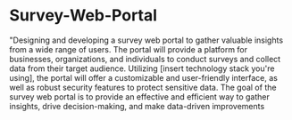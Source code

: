 # Survey-Web-Portal

"Designing and developing a survey web portal to gather valuable insights from a wide range of users. The portal will provide a platform for businesses, organizations, and individuals to conduct surveys and collect data from their target audience. Utilizing [insert technology stack you're using], the portal will offer a customizable and user-friendly interface, as well as robust security features to protect sensitive data. The goal of the survey web portal is to provide an effective and efficient way to gather insights, drive decision-making, and make data-driven improvements
